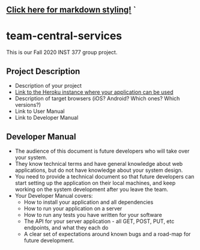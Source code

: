 ## [Click here for markdown styling!](http:www.markdownguide.org/basic-syntax/) `

# team-central-services
 
This is our Fall 2020 INST 377 group project.

## Project Description

* Description of your project
* [Link to the Heroku instance where your application can be used](https://team-central-services.herokuapp.com/)
* Description of target browsers (iOS? Android? Which ones? Which versions?)
* Link to User Manual
* Link to Developer Manual




## Developer Manual
* The audience of this document is future developers who will take over your system.
* They know technical terms and have general knowledge about web applications, but do not have knowledge about your system design.
* You need to provide a technical document so that future developers can start setting up the application on their local machines, and keep working on the system development after you leave the team.
* Your Developer Manual covers:
	* How to install your application and all dependencies
	* How to run your application on a server
	* How to run any tests you have written for your software
	* The API for your server application - all GET, POST, PUT, etc endpoints, and what they each do
	* A clear set of expectations around known bugs and a road-map for future development.
